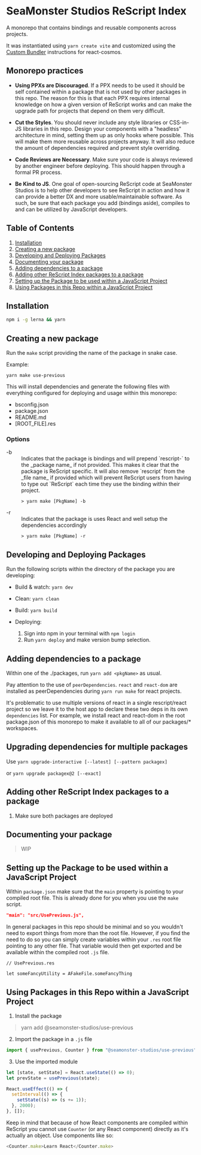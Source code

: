 # SeaMonster Studios ReScript Index

A monorepo that contains bindings and reusable components across projects. 

It was instantiated using `yarn create vite` and customized using the [Custom Bundler](https://github.com/react-cosmos/react-cosmos/blob/main/docs/getting-started/custom-bundler.md#custom-bundler) instructions for react-cosmos.

## Monorepo practices

- **Using PPXs are Discouraged**. If a PPX needs to be used it should be self contained within a package that is not used by other packages in this repo. The reason for this is that each PPX requires internal knowledge on how a given version of ReScript works and can make the upgrade path for projects that depend on them very difficult.

- **Cut the Styles**. You should never include any style libraries or CSS-in-JS libraries in this repo. Design your components with a "headless" architecture in mind, setting them up as only hooks where possible. This will make them more reusable across projects anyway. It will also reduce the amount of dependencies required and prevent style overriding.

- **Code Reviews are Necessary**. Make sure your code is always reviewed by another engineer before deploying. This should happen through a formal PR process.

- **Be Kind to JS**. One goal of open-sourcing ReScript code at SeaMonster Studios is to help other developers to see ReScript in action and how it can provide a better DX and more usable/maintainable software. As such, be sure that each package you add (bindings aside), compiles to and can be utilized by JavaScript developers.

## Table of Contents

1. [Installation](#installation)
2. [Creating a new package](#creating-a-new-package)
3. [Developing and Deploying Packages](#developing-and-deploying-packages)
4. [Documenting your package](#documenting-your-package)
5. [Adding dependencies to a package](#adding-dependencies-to-a-package)
6. [Adding other ReScript Index packages to a package](#adding-other-rescript-index-packages-to-a-package)
7. [Setting up the Package to be used within a JavaScript Project](#setting-up-the-package-to-be-used-within-a-javascript-project)
8. [Using Packages in this Repo within a JavaScript Project](#using-packages-in-this-repo-within-a-javascript-project)

## Installation

```sh
npm i -g lerna && yarn
```

## Creating a new package

Run the `make` script providing the name of the package in snake case.

Example:

```
yarn make use-previous
```

This will install dependencies and generate the following files with everything configured for deploying and usage within this monorepo:

- bsconfig.json
- package.json
- README.md
- [ROOT_FILE].res

### Options

<dl>
  <dt>-b</dt>
  <dd>
    Indicates that the package is bindings and will prepend `rescript-` to the _package name_ if not provided. This makes it clear that the package is ReScript specific. It will also remove `rescript` from the _file name_ if provided which will prevent ReScript users from having to type out `ReScript<PackageName>` each time they use the binding within their project.

    > yarn make [PkgName] -b

  </dd>
  <dt>-r</dt>
  <dd>
    Indicates that the package is uses React and well setup the dependencies accordingly

    > yarn make [PkgName] -r

  </dd>
</dl>

## Developing and Deploying Packages

Run the following scripts within the directory of the package you are developing:

- Build & watch: `yarn dev`
- Clean: `yarn clean`
- Build: `yarn build`
- Deploying:

  1. Sign into npm in your terminal with `npm login`
  2. Run `yarn deploy` and make version bump selection.

## Adding dependencies to a package

Within one of the ./packages, run `yarn add <pkgName>` as usual. 

Pay attention to the use of `peerDependencies`. `react` and `react-dom` are
installed as peerDependencies during `yarn run make` for react projects. 

It's problematic to use multiple versions of react in a single rescript/react
project so we leave it to the host app to declare these two deps in its own
`dependencies` list. For example, we install react and react-dom in the root
package.json of this monorepo to make it available to all of our packages/*
workspaces.

## Upgrading dependencies for multiple packages

Use `yarn upgrade-interactive [--latest] [--pattern packagex]`

or `yarn upgrade packagex@2 [--exact]`




## Adding other ReScript Index packages to a package

1. Make sure both packages are deployed

## Documenting your package

> WIP

## Setting up the Package to be used within a JavaScript Project

Within `package.json` make sure that the `main` property is pointing to your compiled root file. This is already done for you when you use the `make` script.

```json
"main": "src/UsePrevious.js",
```

In general packages in this repo should be minimal and so you wouldn't need to export things from more than the root file. However, if you find the need to do so you can simply create variables within your `.res` root file pointing to any other file. That variable would then get exported and be available within the compiled root `.js` file.

```rescript
// UsePrevious.res

let someFancyUtility = AFakeFile.someFancyThing
```

## Using Packages in this Repo within a JavaScript Project

1. Install the package

> yarn add @seamonster-studios/use-previous

2. Import the package in a `.js` file

```javascript
import { usePrevious, Counter } from "@seamonster-studios/use-previous";
```

3. Use the imported module

```javascript
let [state, setState] = React.useState(() => 0);
let prevState = usePrevious(state);

React.useEffect(() => {
  setInterval(() => {
    setState((s) => (s += 1));
  }, 2000);
}, []);
```

Keep in mind that because of how React components are compiled within ReScript you cannot use `Counter` (or any React component) directly as it's actually an object. Use components like so:

```javascript
<Counter.make>Learn React</Counter.make>
```
